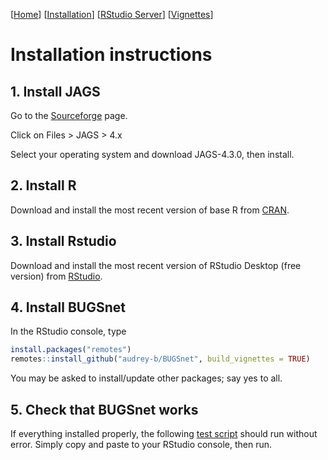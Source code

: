 [[Home](index.md)] [[Installation](instructions.md)] [[RStudio Server](https://spintechit.com/bugsnet-demo-request/)] [[Vignettes](vignettes)]

# Installation instructions

## 1\. Install JAGS

Go to the [Sourceforge](https://sourceforge.net/projects/mcmc-jags/)
page.

Click on Files \> JAGS \> 4.x

Select your operating system and download JAGS-4.3.0, then install.

## 2\. Install R

Download and install the most recent version of base R from
[CRAN](https://cran.r-project.org/).

## 3\. Install Rstudio

Download and install the most recent version of RStudio Desktop (free
version) from
[RStudio](https://www.rstudio.com/products/rstudio/download).

## 4\. Install BUGSnet

In the RStudio console, type

``` r
install.packages("remotes")
remotes::install_github("audrey-b/BUGSnet", build_vignettes = TRUE)
```

You may be asked to install/update other packages; say yes to all.

## 5\. Check that BUGSnet works

If everything installed properly, the following [test script](testscript.txt) should run without error. Simply copy and paste to your RStudio console, then run.

